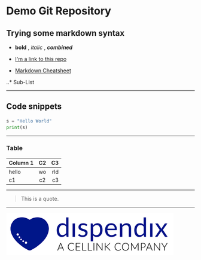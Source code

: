 # Demo Git Repository

## Trying some markdown syntax

* **bold** , *italic* , ***combined***

* [I'm a link to this repo](https://github.com/christopherhommDX/hello-world-repo "Demo Repo")

* [Markdown Cheatsheet](https://github.com/adam-p/markdown-here/wiki/Markdown-Cheatsheet "Click to get to a Markdown-Cheatsheet for more details.")

..* Sub-List

----

## Code snippets

``` python
s = "Hello World"
print(s)
```
----

### Table

| Column 1 | C2 | C3 |
|----------|:--:|---:|
| hello    |wo  | rld|
c1 | c2 |  c3

----

> This is a quote.

----

![alt text](dispendix_logo.png)
